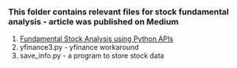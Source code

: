 ### This folder contains relevant files for stock fundamental analysis - article was published on Medium

1.  [Fundamental Stock Analysis using Python APIs](https://medium.com/@sugath.mudali/fundamental-stock-analysis-using-python-apis-9988afdd4d24)
2.  yfinance3.py - yfinance workaround
3.  save_info.py - a program to store stock data
